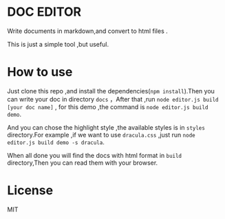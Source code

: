 # DOC EDITOR

Write documents in markdown,and convert to html files .

This is just a simple tool ,but useful. 

# How to use

Just clone this repo ,and install the dependencies(`npm install`).Then you can write your doc in directory `docs` ，After that ,run  `node editor.js build [your doc name]` , for this demo ,the command is   `node editor.js build demo`.

And you can chose the highlight style ,the available styles is in `styles` directory.For example ,if we want to use `dracula.css` ,just run `node editor.js build demo -s dracula`.

When all done you will find the docs with html format in `build` directory,Then you can read them with your browser.

# License

MIT